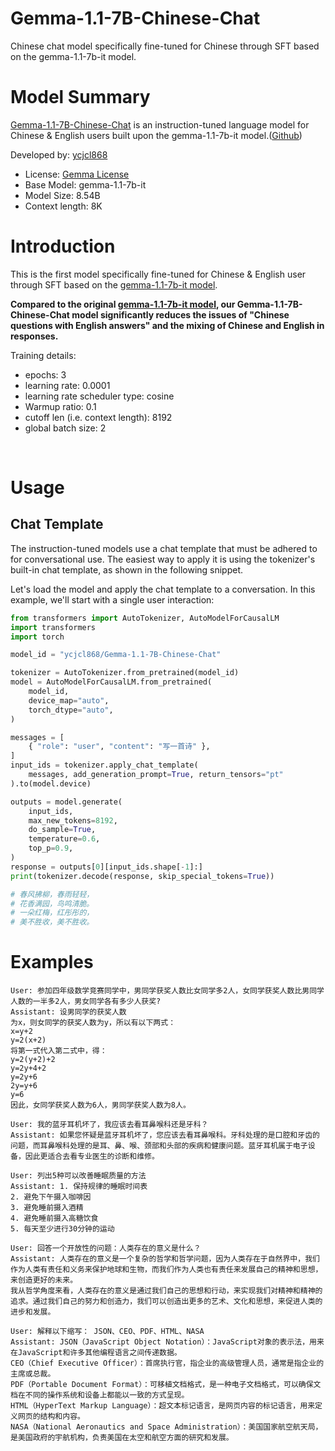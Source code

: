 # Gemma-1.1-7B-Chinese-Chat
Chinese chat model specifically fine-tuned for Chinese through SFT based on the gemma-1.1-7b-it model.

# Model Summary

[Gemma-1.1-7B-Chinese-Chat](https://huggingface.co/ycjcl868/Gemma-1.1-7B-Chinese-Chat) is an instruction-tuned language model for Chinese & English users built upon the gemma-1.1-7b-it model.([Github](https://github.com/ycjcl868/Gemma-1.1-7B-Chinese-Chat/tree/main))

Developed by: [ycjcl868](https://github.com/ycjcl868)

- License: [Gemma License](https://www.kaggle.com/models/google/gemma/license/consent)
- Base Model: gemma-1.1-7b-it
- Model Size: 8.54B
- Context length: 8K

# Introduction

This is the first model specifically fine-tuned for Chinese & English user through SFT based on the [gemma-1.1-7b-it model](https://huggingface.co/google/gemma-1.1-7b-it).

**Compared to the original [gemma-1.1-7b-it model](https://huggingface.co/google/gemma-1.1-7b-it), our Gemma-1.1-7B-Chinese-Chat model significantly reduces the issues of "Chinese questions with English answers" and the mixing of Chinese and English in responses.**

Training details:

- epochs: 3
- learning rate: 0.0001
- learning rate scheduler type: cosine
- Warmup ratio: 0.1
- cutoff len (i.e. context length): 8192
- global batch size: 2

<br />

# Usage

## Chat Template

The instruction-tuned models use a chat template that must be adhered to for conversational use.
The easiest way to apply it is using the tokenizer's built-in chat template, as shown in the following snippet.

Let's load the model and apply the chat template to a conversation. In this example, we'll start with a single user interaction:

```py
from transformers import AutoTokenizer, AutoModelForCausalLM
import transformers
import torch

model_id = "ycjcl868/Gemma-1.1-7B-Chinese-Chat"

tokenizer = AutoTokenizer.from_pretrained(model_id)
model = AutoModelForCausalLM.from_pretrained(
    model_id,
    device_map="auto",
    torch_dtype="auto",
)

messages = [
    { "role": "user", "content": "写一首诗" },
]
input_ids = tokenizer.apply_chat_template(
    messages, add_generation_prompt=True, return_tensors="pt"
).to(model.device)

outputs = model.generate(
    input_ids,
    max_new_tokens=8192,
    do_sample=True,
    temperature=0.6,
    top_p=0.9,
)
response = outputs[0][input_ids.shape[-1]:]
print(tokenizer.decode(response, skip_special_tokens=True))

# 春风拂柳，春雨轻轻，
# 花香满园，鸟鸣清脆。
# 一朵红梅，红彤彤的，
# 美不胜收，美不胜收。
```

# Examples

```
User: 参加四年级数学竞赛同学中，男同学获奖人数比女同学多2人，女同学获奖人数比男同学人数的一半多2人，男女同学各有多少人获奖?
Assistant: 设男同学的获奖人数
为x，则女同学的获奖人数为y，所以有以下两式：
x=y+2
y=2(x+2)
将第一式代入第二式中，得：
y=2(y+2)+2
y=2y+4+2
y=2y+6
2y=y+6
y=6
因此，女同学获奖人数为6人，男同学获奖人数为8人。
```

```
User: 我的蓝牙耳机坏了，我应该去看耳鼻喉科还是牙科？
Assistant: 如果您怀疑是蓝牙耳机坏了，您应该去看耳鼻喉科。牙科处理的是口腔和牙齿的问题，而耳鼻喉科处理的是耳、鼻、喉、颈部和头部的疾病和健康问题。蓝牙耳机属于电子设备，因此更适合去看专业医生的诊断和维修。
```

```
User: 列出5种可以改善睡眠质量的方法
Assistant: 1. 保持规律的睡眠时间表
2. 避免下午摄入咖啡因
3. 避免睡前摄入酒精
4. 避免睡前摄入高糖饮食
5. 每天至少进行30分钟的运动
```

```
User: 回答一个开放性的问题：人类存在的意义是什么？
Assistant: 人类存在的意义是一个复杂的哲学和哲学问题，因为人类存在于自然界中，我们作为人类有责任和义务来保护地球和生物，而我们作为人类也有责任来发展自己的精神和思想，来创造更好的未来。
我从哲学角度来看，人类存在的意义是通过我们自己的思想和行动，来实现我们对精神和精神的追求。通过我们自己的努力和创造力，我们可以创造出更多的艺术、文化和思想，来促进人类的进步和发展。
```

```
User: 解释以下缩写： JSON、CEO、PDF、HTML、NASA
Assistant: JSON（JavaScript Object Notation）：JavaScript对象的表示法，用来在JavaScript和许多其他编程语言之间传递数据。
CEO（Chief Executive Officer）：首席执行官，指企业的高级管理人员，通常是指企业的主席或总裁。
PDF（Portable Document Format）：可移植文档格式，是一种电子文档格式，可以确保文档在不同的操作系统和设备上都能以一致的方式呈现。
HTML（HyperText Markup Language）：超文本标记语言，是网页内容的标记语言，用来定义网页的结构和内容。
NASA（National Aeronautics and Space Administration）：美国国家航空航天局，是美国政府的宇航机构，负责美国在太空和航空方面的研究和发展。
```
